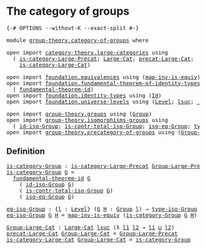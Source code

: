 # The category of groups

<pre class="Agda"><a id="35" class="Symbol">{-#</a> <a id="39" class="Keyword">OPTIONS</a> <a id="47" class="Pragma">--without-K</a> <a id="59" class="Pragma">--exact-split</a> <a id="73" class="Symbol">#-}</a>

<a id="78" class="Keyword">module</a> <a id="85" href="group-theory.category-of-groups.html" class="Module">group-theory.category-of-groups</a> <a id="117" class="Keyword">where</a>

<a id="124" class="Keyword">open</a> <a id="129" class="Keyword">import</a> <a id="136" href="category-theory.large-categories.html" class="Module">category-theory.large-categories</a> <a id="169" class="Keyword">using</a>
  <a id="177" class="Symbol">(</a> <a id="179" href="category-theory.large-categories.html#878" class="Function">is-category-Large-Precat</a><a id="203" class="Symbol">;</a> <a id="205" href="category-theory.large-categories.html#1110" class="Record">Large-Cat</a><a id="214" class="Symbol">;</a> <a id="216" href="category-theory.large-categories.html#1222" class="Field">precat-Large-Cat</a><a id="232" class="Symbol">;</a>
    <a id="238" href="category-theory.large-categories.html#1262" class="Field">is-category-Large-Cat</a><a id="259" class="Symbol">)</a>

<a id="262" class="Keyword">open</a> <a id="267" class="Keyword">import</a> <a id="274" href="foundation.equivalences.html" class="Module">foundation.equivalences</a> <a id="298" class="Keyword">using</a> <a id="304" class="Symbol">(</a><a id="305" href="foundation-core.equivalences.html#4173" class="Function">map-inv-is-equiv</a><a id="321" class="Symbol">)</a>
<a id="323" class="Keyword">open</a> <a id="328" class="Keyword">import</a> <a id="335" href="foundation.fundamental-theorem-of-identity-types.html" class="Module">foundation.fundamental-theorem-of-identity-types</a> <a id="384" class="Keyword">using</a>
  <a id="392" class="Symbol">(</a> <a id="394" href="foundation-core.fundamental-theorem-of-identity-types.html#1888" class="Function">fundamental-theorem-id</a><a id="416" class="Symbol">)</a>
<a id="418" class="Keyword">open</a> <a id="423" class="Keyword">import</a> <a id="430" href="foundation.identity-types.html" class="Module">foundation.identity-types</a> <a id="456" class="Keyword">using</a> <a id="462" class="Symbol">(</a><a id="463" href="foundation-core.identity-types.html#641" class="Datatype">Id</a><a id="465" class="Symbol">)</a>
<a id="467" class="Keyword">open</a> <a id="472" class="Keyword">import</a> <a id="479" href="foundation.universe-levels.html" class="Module">foundation.universe-levels</a> <a id="506" class="Keyword">using</a> <a id="512" class="Symbol">(</a><a id="513" href="Agda.Primitive.html#597" class="Postulate">Level</a><a id="518" class="Symbol">;</a> <a id="520" href="Agda.Primitive.html#780" class="Primitive">lsuc</a><a id="524" class="Symbol">;</a> <a id="526" href="Agda.Primitive.html#810" class="Primitive Operator">_⊔_</a><a id="529" class="Symbol">)</a>

<a id="532" class="Keyword">open</a> <a id="537" class="Keyword">import</a> <a id="544" href="group-theory.groups.html" class="Module">group-theory.groups</a> <a id="564" class="Keyword">using</a> <a id="570" class="Symbol">(</a><a id="571" href="group-theory.groups.html#2398" class="Function">Group</a><a id="576" class="Symbol">)</a>
<a id="578" class="Keyword">open</a> <a id="583" class="Keyword">import</a> <a id="590" href="group-theory.isomorphisms-groups.html" class="Module">group-theory.isomorphisms-groups</a> <a id="623" class="Keyword">using</a>
  <a id="631" class="Symbol">(</a> <a id="633" href="group-theory.isomorphisms-groups.html#2587" class="Function">id-iso-Group</a><a id="645" class="Symbol">;</a> <a id="647" href="group-theory.isomorphisms-groups.html#3240" class="Function">is-contr-total-iso-Group</a><a id="671" class="Symbol">;</a> <a id="673" href="group-theory.isomorphisms-groups.html#2843" class="Function">iso-eq-Group</a><a id="685" class="Symbol">;</a> <a id="687" href="group-theory.isomorphisms-groups.html#1641" class="Function">type-iso-Group</a><a id="701" class="Symbol">)</a>
<a id="703" class="Keyword">open</a> <a id="708" class="Keyword">import</a> <a id="715" href="group-theory.precategory-of-groups.html" class="Module">group-theory.precategory-of-groups</a> <a id="750" class="Keyword">using</a> <a id="756" class="Symbol">(</a><a id="757" href="group-theory.precategory-of-groups.html#734" class="Function">Group-Large-Precat</a><a id="775" class="Symbol">)</a>
</pre>
## Definition

<pre class="Agda"><a id="is-category-Group"></a><a id="805" href="group-theory.category-of-groups.html#805" class="Function">is-category-Group</a> <a id="823" class="Symbol">:</a> <a id="825" href="category-theory.large-categories.html#878" class="Function">is-category-Large-Precat</a> <a id="850" href="group-theory.precategory-of-groups.html#734" class="Function">Group-Large-Precat</a>
<a id="869" href="group-theory.category-of-groups.html#805" class="Function">is-category-Group</a> <a id="887" href="group-theory.category-of-groups.html#887" class="Bound">G</a> <a id="889" class="Symbol">=</a>
  <a id="893" href="foundation-core.fundamental-theorem-of-identity-types.html#1888" class="Function">fundamental-theorem-id</a> <a id="916" href="group-theory.category-of-groups.html#887" class="Bound">G</a>
    <a id="922" class="Symbol">(</a> <a id="924" href="group-theory.isomorphisms-groups.html#2587" class="Function">id-iso-Group</a> <a id="937" href="group-theory.category-of-groups.html#887" class="Bound">G</a><a id="938" class="Symbol">)</a>
    <a id="944" class="Symbol">(</a> <a id="946" href="group-theory.isomorphisms-groups.html#3240" class="Function">is-contr-total-iso-Group</a> <a id="971" href="group-theory.category-of-groups.html#887" class="Bound">G</a><a id="972" class="Symbol">)</a>
    <a id="978" class="Symbol">(</a> <a id="980" href="group-theory.isomorphisms-groups.html#2843" class="Function">iso-eq-Group</a> <a id="993" href="group-theory.category-of-groups.html#887" class="Bound">G</a><a id="994" class="Symbol">)</a>

<a id="eq-iso-Group"></a><a id="997" href="group-theory.category-of-groups.html#997" class="Function">eq-iso-Group</a> <a id="1010" class="Symbol">:</a> <a id="1012" class="Symbol">{</a><a id="1013" href="group-theory.category-of-groups.html#1013" class="Bound">l</a> <a id="1015" class="Symbol">:</a> <a id="1017" href="Agda.Primitive.html#597" class="Postulate">Level</a><a id="1022" class="Symbol">}</a> <a id="1024" class="Symbol">(</a><a id="1025" href="group-theory.category-of-groups.html#1025" class="Bound">G</a> <a id="1027" href="group-theory.category-of-groups.html#1027" class="Bound">H</a> <a id="1029" class="Symbol">:</a> <a id="1031" href="group-theory.groups.html#2398" class="Function">Group</a> <a id="1037" href="group-theory.category-of-groups.html#1013" class="Bound">l</a><a id="1038" class="Symbol">)</a> <a id="1040" class="Symbol">→</a> <a id="1042" href="group-theory.isomorphisms-groups.html#1641" class="Function">type-iso-Group</a> <a id="1057" href="group-theory.category-of-groups.html#1025" class="Bound">G</a> <a id="1059" href="group-theory.category-of-groups.html#1027" class="Bound">H</a> <a id="1061" class="Symbol">→</a> <a id="1063" href="foundation-core.identity-types.html#641" class="Datatype">Id</a> <a id="1066" href="group-theory.category-of-groups.html#1025" class="Bound">G</a> <a id="1068" href="group-theory.category-of-groups.html#1027" class="Bound">H</a>
<a id="1070" href="group-theory.category-of-groups.html#997" class="Function">eq-iso-Group</a> <a id="1083" href="group-theory.category-of-groups.html#1083" class="Bound">G</a> <a id="1085" href="group-theory.category-of-groups.html#1085" class="Bound">H</a> <a id="1087" class="Symbol">=</a> <a id="1089" href="foundation-core.equivalences.html#4173" class="Function">map-inv-is-equiv</a> <a id="1106" class="Symbol">(</a><a id="1107" href="group-theory.category-of-groups.html#805" class="Function">is-category-Group</a> <a id="1125" href="group-theory.category-of-groups.html#1083" class="Bound">G</a> <a id="1127" href="group-theory.category-of-groups.html#1085" class="Bound">H</a><a id="1128" class="Symbol">)</a>

<a id="Group-Large-Cat"></a><a id="1131" href="group-theory.category-of-groups.html#1131" class="Function">Group-Large-Cat</a> <a id="1147" class="Symbol">:</a> <a id="1149" href="category-theory.large-categories.html#1110" class="Record">Large-Cat</a> <a id="1159" href="Agda.Primitive.html#780" class="Primitive">lsuc</a> <a id="1164" class="Symbol">(λ</a> <a id="1167" href="group-theory.category-of-groups.html#1167" class="Bound">l1</a> <a id="1170" href="group-theory.category-of-groups.html#1170" class="Bound">l2</a> <a id="1173" class="Symbol">→</a> <a id="1175" href="group-theory.category-of-groups.html#1167" class="Bound">l1</a> <a id="1178" href="Agda.Primitive.html#810" class="Primitive Operator">⊔</a> <a id="1180" href="group-theory.category-of-groups.html#1170" class="Bound">l2</a><a id="1182" class="Symbol">)</a>
<a id="1184" href="category-theory.large-categories.html#1222" class="Field">precat-Large-Cat</a> <a id="1201" href="group-theory.category-of-groups.html#1131" class="Function">Group-Large-Cat</a> <a id="1217" class="Symbol">=</a> <a id="1219" href="group-theory.precategory-of-groups.html#734" class="Function">Group-Large-Precat</a>
<a id="1238" href="category-theory.large-categories.html#1262" class="Field">is-category-Large-Cat</a> <a id="1260" href="group-theory.category-of-groups.html#1131" class="Function">Group-Large-Cat</a> <a id="1276" class="Symbol">=</a> <a id="1278" href="group-theory.category-of-groups.html#805" class="Function">is-category-Group</a>
</pre>